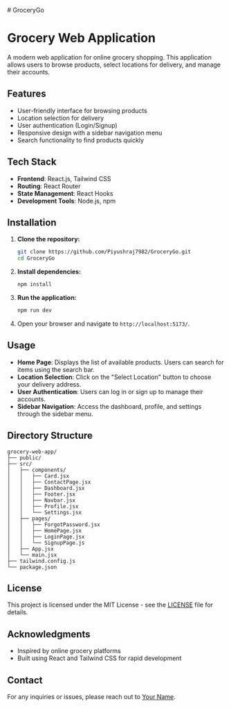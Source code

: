 #   G r o c e r y G o 
 
# Grocery Web Application

A modern web application for online grocery shopping. This application allows users to browse products, select locations for delivery, and manage their accounts.

## Features

- User-friendly interface for browsing products
- Location selection for delivery
- User authentication (Login/Signup)
- Responsive design with a sidebar navigation menu
- Search functionality to find products quickly

## Tech Stack

- **Frontend**: React.js, Tailwind CSS
- **Routing**: React Router
- **State Management**: React Hooks
- **Development Tools**: Node.js, npm

## Installation

1. **Clone the repository:**
   ```bash
   git clone https://github.com/Piyushraj7982/GroceryGo.git
   cd GroceryGo
   ```

2. **Install dependencies:**
   ```bash
   npm install
   ```

3. **Run the application:**
   ```bash
   npm run dev
   ```

4. Open your browser and navigate to `http://localhost:5173/`.

## Usage

- **Home Page**: Displays the list of available products. Users can search for items using the search bar.
- **Location Selection**: Click on the "Select Location" button to choose your delivery address.
- **User Authentication**: Users can log in or sign up to manage their accounts.
- **Sidebar Navigation**: Access the dashboard, profile, and settings through the sidebar menu.

## Directory Structure

```
grocery-web-app/
├── public/
├── src/
│   ├── components/
│   │   ├── Card.jsx
│   │   ├── ContactPage.jsx
│   │   ├── Dashboard.jsx
│   │   ├── Footer.jsx
│   │   ├── Navbar.jsx
│   │   ├── Profile.jsx
│   │   └── Settings.jsx
│   ├── pages/
│   │   ├── ForgotPassword.jsx
│   │   ├── HomePage.jsx
│   │   ├── LoginPage.jsx
│   │   └── SignupPage.js
│   ├── App.jsx
│   └── main.jsx
├── tailwind.config.js
└── package.json
```

## License

This project is licensed under the MIT License - see the [LICENSE](LICENSE) file for details.

## Acknowledgments

- Inspired by online grocery platforms
- Built using React and Tailwind CSS for rapid development

## Contact

For any inquiries or issues, please reach out to [Your Name](mailto:youremail@example.com).
